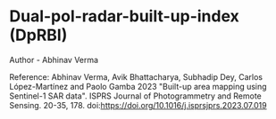 # Dual-pol-radar-built-up-index (DpRBI)
Author - Abhinav Verma

Reference: Abhinav Verma, Avik Bhattacharya, Subhadip Dey, Carlos López-Martínez and Paolo Gamba 2023 "Built-up area mapping using Sentinel-1 SAR data". ISPRS Journal of Photogrammetry and Remote Sensing. 20-35, 178. doi:https://doi.org/10.1016/j.isprsjprs.2023.07.019
